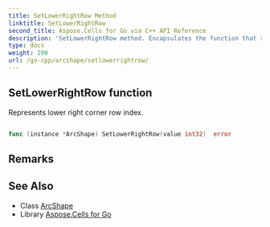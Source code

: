 ```yaml
---
title: SetLowerRightRow Method 
linktitle: SetLowerRightRow
second_title: Aspose.Cells for Go via C++ API Reference
description: 'SetLowerRightRow method. Encapsulates the function that represents setlowerrightrow in Go.'
type: docs
weight: 200
url: /go-cpp/arcshape/setlowerrightrow/
---
```


## SetLowerRightRow function

Represents lower right corner row index.

```go

func (instance *ArcShape) SetLowerRightRow(value int32)  error

```

## Remarks


## See Also

* Class [ArcShape](../)
* Library [Aspose.Cells for Go](../../)
